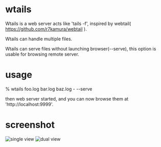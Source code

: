 wtails
======

Wtails is a web server acts like 'tails -f', inspired by webtail( https://github.com/r7kamura/webtail ).

Wtails can handle multiple files.

Wtails can serve files without launching browser(--serve), this option is usable for browsing remote server.

usage
=====

  % wtails foo.log bar.log baz.log - --serve

  then web server started, and you can now browse them at 'http://localhost:9999'.

screenshot
==========

  ![single view](wtails/doc/img/single_view.png)
  ![dual view](wtails/doc/img/dual_view.png)
